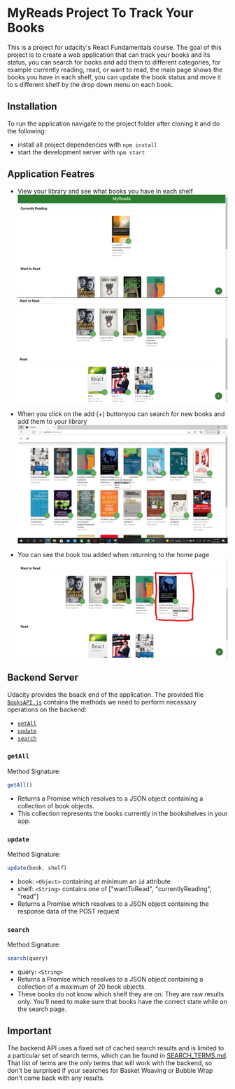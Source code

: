 # MyReads Project To Track Your Books

This is a project for udacity's React Fundamentals course. The goal of this project
is to create a web application that can track your books and its status, you can search for books and add them to different categories, for example currently reading, read, or want to read, the main page shows the books you have in each shelf, you can update the book status and move it to s different shelf by the drop down menu on each book. 



## Installation

To run the application navigate to the project folder after cloning it and do the following:

* install all project dependencies with `npm install`
* start the development server with `npm start`

## Application Featres

* View your library and see what books you have in each shelf
![screenshot1](./public/images/1.PNG)
![screenshot2](./public/images/2.PNG)

* When you click on the add (+) buttonyou can search for new books and add them to your library
![screenshot3](./public/images/3.png)

* You can see the book tou added when returning to the home page
![screenshot4](./public/images/4.jpg)

## Backend Server

Udacity provides the baack end of the application. The provided file [`BooksAPI.js`](src/BooksAPI.js) contains the methods we  need to perform necessary operations on the backend:

* [`getAll`](#getall)
* [`update`](#update)
* [`search`](#search)

### `getAll`

Method Signature:

```js
getAll()
```

* Returns a Promise which resolves to a JSON object containing a collection of book objects.
* This collection represents the books currently in the bookshelves in your app.

### `update`

Method Signature:

```js
update(book, shelf)
```

* book: `<Object>` containing at minimum an `id` attribute
* shelf: `<String>` contains one of ["wantToRead", "currentlyReading", "read"]  
* Returns a Promise which resolves to a JSON object containing the response data of the POST request

### `search`

Method Signature:

```js
search(query)
```

* query: `<String>`
* Returns a Promise which resolves to a JSON object containing a collection of a maximum of 20 book objects.
* These books do not know which shelf they are on. They are raw results only. You'll need to make sure that books have the correct state while on the search page.

## Important
The backend API uses a fixed set of cached search results and is limited to a particular set of search terms, which can be found in [SEARCH_TERMS.md](SEARCH_TERMS.md). That list of terms are the _only_ terms that will work with the backend, so don't be surprised if your searches for Basket Weaving or Bubble Wrap don't come back with any results.


